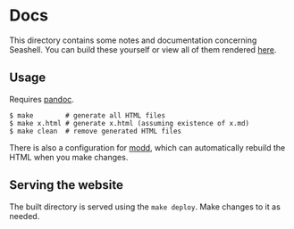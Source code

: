 # Docs

This directory contains some notes and documentation concerning Seashell. You can build these yourself or view all of them rendered [here](https://capra.cs.cornell.edu/seashell/docs/).

## Usage

Requires [pandoc](https://pandoc.org/).

	$ make        # generate all HTML files
	$ make x.html # generate x.html (assuming existence of x.md)
	$ make clean  # remove generated HTML files

There is also a configuration for [modd](https://github.com/cortesi/modd), which can automatically rebuild the HTML when you make changes.

## Serving the website

The built directory is served using the `make deploy`. Make changes to it as needed.
